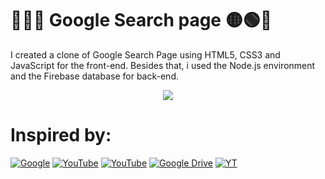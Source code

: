 # 🔎🔵🔴 Google Search page 🟡🟢🔎
I created a clone of Google Search Page using HTML5, CSS3 and JavaScript for the front-end. Besides that, i used the Node.js environment and the Firebase database for back-end.
<div align="center"><a href="https://github.com/IsaacAlves7/google-search-page-clone"><img src="https://cdn-5be86f13f911c81bb8517500.closte.com/wp-content/uploads/2015/09/OGB-INSIDER-BLOGS-GoogleLogox2-Animated.gif"></a></div>

# Inspired by:
[![Google](https://img.shields.io/badge/-Google‍‍Search‍‍Page-4285F4?style=for-the-badge&logo=Google&logoColor=ffffff)](https://www.google.com/)
[![YouTube](https://img.shields.io/badge/-Online‍‍Tutorials-FF0000?style=for-the-badge&logo=YouTube&logoColor=ffffff)](https://www.youtube.com/watch?v=IOziOnp53jg&list=RDCMUCbwXnUipZsLfUckBPsC7Jog&start_radio=1&rv=IOziOnp53jg&t=7)
[![YouTube](https://img.shields.io/badge/-Kirankumar‍‍Gonti-FEC111?style=for-the-badge&logo=YouTube&logoColor=ffffff)](https://youtu.be/4vXrlhON6Zw)
[![Google Drive](https://img.shields.io/badge/-Free‍‍Hosting-0F9D58?style=for-the-badge&logo=Heroku&logoColor=ffffff)]()
[![YT](https://img.shields.io/badge/-Rocketseat-4285F4?style=for-the-badge&logo=YouTube&logoColor=ffffff)](https://youtu.be/KgjzE1Sxtq0)
